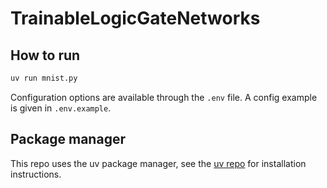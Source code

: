# TrainableLogicGateNetworks

## How to run

```bash
uv run mnist.py
```

Configuration options are available through the `.env` file. A config example is given in `.env.example`.

## Package manager

This repo uses the uv package manager, see the [uv repo](https://github.com/astral-sh/uv/) for installation instructions.